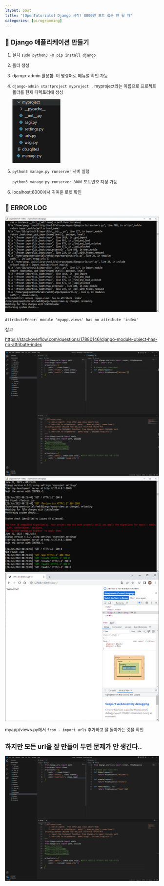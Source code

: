 ```yaml
---
layout: post
title: "[OpenTutorials] Django 시작! 8000번 포트 접근 안 될 때"
categories: [pirogramming]
---
```


## 🚜 Django 애플리케이션 만들기

1. 설치 `sudo python3 -m pip install django`

2. 폴더 생성

3. django-admin 활용함. 이 명령어로 메뉴얼 확인 가능

4. `django-admin startproject myproject .` myproject라는 이름으로 프로젝트 폴더를 현재 디렉토리에 생성

    <img src="../attachment/230621/Capture5.PNG">

5. `python3 manage.py runserver` 서버 실행

    `python3 manage.py runserver 8080` 포트번호 지정 가능

6. localhost:8000에서 귀여운 로켓 확인

## 🚜 ERROR LOG

<img src="../attachment/230621/Capture.PNG">

```
AttributeError: module 'myapp.views' has no attribute 'index'
```

참고

<https://stackoverflow.com/questions/17880146/django-module-object-has-no-attribute-index>

<img src="../attachment/230621/Capture4.PNG">

<img src="../attachment/230621/Capture2.PNG">

<img src="../attachment/230621/Capture3.PNG">

myapp/views.py에서 `from . import urls` 추가하고 잘 돌아가는 것을 확인

## 하지만 모든 url을 잘 만들어 두면 문제가 안 생긴다..

<img src="../attachment/230621/Capture6.PNG">
